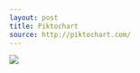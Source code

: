 ```yaml
---
layout: post
title: Piktochart
source: http://piktochart.com/
---
```


<img src="{{ site.baseurl }}/img/statap_img/piktochart.png">
